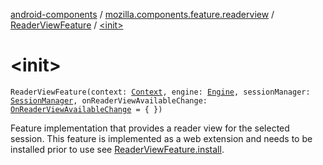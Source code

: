 [android-components](../../index.md) / [mozilla.components.feature.readerview](../index.md) / [ReaderViewFeature](index.md) / [&lt;init&gt;](./-init-.md)

# &lt;init&gt;

`ReaderViewFeature(context: `[`Context`](https://developer.android.com/reference/android/content/Context.html)`, engine: `[`Engine`](../../mozilla.components.concept.engine/-engine/index.md)`, sessionManager: `[`SessionManager`](../../mozilla.components.browser.session/-session-manager/index.md)`, onReaderViewAvailableChange: `[`OnReaderViewAvailableChange`](../-on-reader-view-available-change.md)` = { })`

Feature implementation that provides a reader view for the selected
session. This feature is implemented as a web extension and
needs to be installed prior to use see [ReaderViewFeature.install](install.md).

